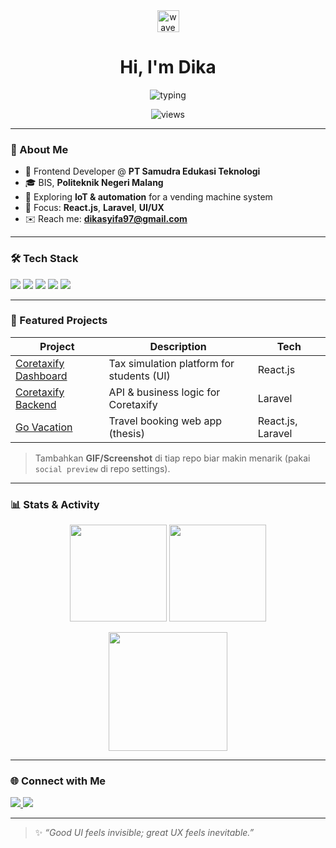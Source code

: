 <!-- README Profil dengan header animasi -->

<div align="center">
  <img src="https://raw.githubusercontent.com/MartinHeinz/MartinHeinz/master/wave.gif" height="35" alt="wave"/>
  <h1>Hi, I'm Dika</h1>

  <!-- Efek ketikan -->
  <img src="https://readme-typing-svg.demolab.com?font=Fira+Code&pause=1200&center=true&vCenter=true&width=600&lines=Frontend+Developer;UI%2FUX+Enthusiast;React.js+%7C+Laravel+%7C+Tailwind+CSS;Building+learning+platforms+for+Tax+%26+Audit" alt="typing" />
  
  <!-- View counter -->
  <p>
    <img src="https://komarev.com/ghpvc/?username=dikamantab&label=Profile%20views&color=0e75b6&style=flat" alt="views"/>
  </p>
</div>

---

### 🚀 About Me
- 💼 Frontend Developer @ **PT Samudra Edukasi Teknologi**
- 🎓 BIS, **Politeknik Negeri Malang**
- 🧩 Exploring **IoT & automation** for a vending machine system
- 🧠 Focus: **React.js**, **Laravel**, **UI/UX**
- ✉️ Reach me: **dikasyifa97@gmail.com**

---

### 🛠 Tech Stack
<p>
  <img src="https://img.shields.io/badge/React-20232A?style=for-the-badge&logo=react&logoColor=61DAFB"/>
  <img src="https://img.shields.io/badge/Laravel-FF2D20?style=for-the-badge&logo=laravel&logoColor=white"/>
  <img src="https://img.shields.io/badge/Tailwind_CSS-38B2AC?style=for-the-badge&logo=tailwind-css&logoColor=white"/>
  <img src="https://img.shields.io/badge/MySQL-005C84?style=for-the-badge&logo=mysql&logoColor=white"/>
  <img src="https://img.shields.io/badge/Node.js-43853D?style=for-the-badge&logo=node.js&logoColor=white"/>
</p>

---

### 📌 Featured Projects
| Project | Description | Tech |
|---|---|---|
| [Coretaxify Dashboard](https://github.com/SamuderaDev/Coretaxify_Dashboard) | Tax simulation platform for students (UI) | React.js |
| [Coretaxify Backend](https://github.com/SamuderaDev/Backend_Coretaxify) | API & business logic for Coretaxify | Laravel |
| [Go Vacation](https://github.com/dikamantab/go-vacation) | Travel booking web app (thesis) | React.js, Laravel |

> Tambahkan **GIF/Screenshot** di tiap repo biar makin menarik (pakai `social preview` di repo settings).

---

### 📊 Stats & Activity
<p align="center">
  <img height="155" src="https://github-readme-stats.vercel.app/api?username=dikamantab&show_icons=true&theme=tokyonight" />
  <img height="155" src="https://github-readme-stats.vercel.app/api/top-langs/?username=dikamantab&layout=compact&theme=tokyonight" />
</p>

<p align="center">
  <img height="190" src="https://streak-stats.demolab.com?user=dikamantab&theme=tokyonight" />
</p>

---

### 🌐 Connect with Me
<p>
  <a href="https://linkedin.com/in/riandikaramadhan" target="_blank">
    <img src="https://img.shields.io/badge/LinkedIn-0A66C2?style=for-the-badge&logo=linkedin&logoColor=white"/>
  </a>
  <a href="mailto:dikasyifa97@gmail.com">
    <img src="https://img.shields.io/badge/Email-d14836?style=for-the-badge&logo=gmail&logoColor=white"/>
  </a>
</p>

---

> ✨ _“Good UI feels invisible; great UX feels inevitable.”_
